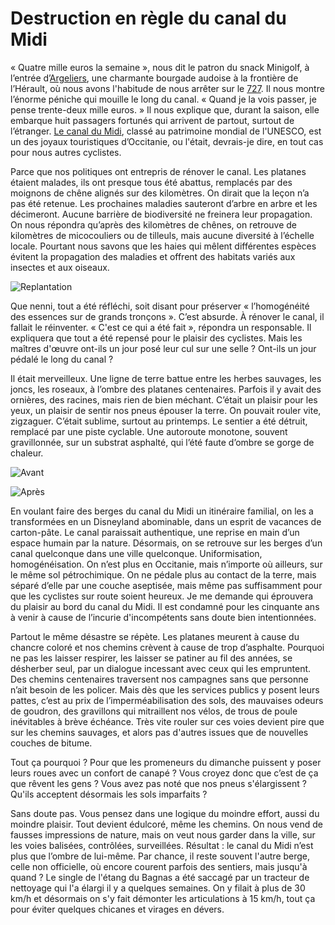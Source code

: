 # Destruction en règle du canal du Midi

« Quatre mille euros la semaine », nous dit le patron du snack Minigolf, à l’entrée d’[Argeliers](https://fr.wikipedia.org/wiki/Argeliers), une charmante bourgade audoise à la frontière de l’Hérault, où nous avons l'habitude de nous arrêter sur le [727](/727tour). Il nous montre l’énorme péniche qui mouille le long du canal. « Quand je la vois passer, je pense trente-deux mille euros. » Il nous explique que, durant la saison, elle embarque huit passagers fortunés qui arrivent de partout, surtout de l’étranger. [Le canal du Midi](https://fr.wikipedia.org/wiki/Canal_du_Midi), classé au patrimoine mondial de l'UNESCO, est un des joyaux touristiques d’Occitanie, ou l'était, devrais-je dire, en tout cas pour nous autres cyclistes.

Parce que nos politiques ont entrepris de rénover le canal. Les platanes étaient malades, ils ont presque tous été abattus, remplacés par des moignons de chêne alignés sur des kilomètres. On dirait que la leçon n’a pas été retenue. Les prochaines maladies sauteront d’arbre en arbre et les décimeront. Aucune barrière de biodiversité ne freinera leur propagation. On nous répondra qu’après des kilomètres de chênes, on retrouve de kilomètres de micocouliers ou de tilleuls, mais aucune diversité à l’échelle locale. Pourtant nous savons que les haies qui mêlent différentes espèces évitent la propagation des maladies et offrent des habitats variés aux insectes et aux oiseaux.

![Replantation](https://tcrouzet.com/images_tc/2023/03/canal1.jpg)

Que nenni, tout a été réfléchi, soit disant pour préserver « l’homogénéité des essences sur de grands tronçons ». C’est absurde. À rénover le canal, il fallait le réinventer. « C'est ce qui a été fait », répondra un responsable. Il expliquera que tout a été repensé pour le plaisir des cyclistes. Mais les maîtres d'œuvre ont-ils un jour posé leur cul sur une selle ? Ont-ils un jour pédalé le long du canal ?

Il était merveilleux. Une ligne de terre battue entre les herbes sauvages, les joncs, les roseaux, à l’ombre des platanes centenaires. Parfois il y avait des ornières, des racines, mais rien de bien méchant. C’était un plaisir pour les yeux, un plaisir de sentir nos pneus épouser la terre. On pouvait rouler vite, zigzaguer. C’était sublime, surtout au printemps. Le sentier a été détruit, remplacé par une piste cyclable. Une autoroute monotone, souvent gravillonnée, sur un substrat asphalté, qui l’été faute d’ombre se gorge de chaleur.

![Avant](https://tcrouzet.com/images_tc/2023/03/IMG_1429.jpeg)

![Après](https://tcrouzet.com/images_tc/2023/03/IMG_1432.jpeg)

En voulant faire des berges du canal du Midi un itinéraire familial, on les a transformées en un Disneyland abominable, dans un esprit de vacances de carton-pâte. Le canal paraissait authentique, une reprise en main d’un espace humain par la nature. Désormais, on se retrouve sur les berges d’un canal quelconque dans une ville quelconque. Uniformisation, homogénéisation. On n’est plus en Occitanie, mais n’importe où ailleurs, sur le même sol pétrochimique. On ne pédale plus au contact de la terre, mais séparé d’elle par une couche aseptisée, mais même pas suffisamment pour que les cyclistes sur route soient heureux. Je me demande qui éprouvera du plaisir au bord du canal du Midi. Il est condamné pour les cinquante ans à venir à cause de l’incurie d'incompétents sans doute bien intentionnées.

Partout le même désastre se répète. Les platanes meurent à cause du chancre coloré et nos chemins crèvent à cause de trop d’asphalte. Pourquoi ne pas les laisser respirer, les laisser se patiner au fil des années, se désherber seul, par un dialogue incessant avec ceux qui les empruntent. Des chemins centenaires traversent nos campagnes sans que personne n’ait besoin de les policer. Mais dès que les services publics y posent leurs pattes, c’est au prix de l’imperméabilisation des sols, des mauvaises odeurs de goudron, des gravillons qui mitraillent nos vélos, de trous de poule inévitables à brève échéance. Très vite rouler sur ces voies devient pire que sur les chemins sauvages, et alors pas d'autres issues que de nouvelles couches de bitume.

Tout ça pourquoi ? Pour que les promeneurs du dimanche puissent y poser leurs roues avec un confort de canapé ? Vous croyez donc que c’est de ça que rêvent les gens ? Vous avez pas noté que nos pneus s'élargissent ? Qu'ils acceptent désormais les sols imparfaits ?

Sans doute pas. Vous pensez dans une logique du moindre effort, aussi du moindre plaisir. Tout devient édulcoré, même les chemins. On nous vend de fausses impressions de nature, mais on veut nous garder dans la ville, sur les voies balisées, contrôlées, surveillées. Résultat : le canal du Midi n’est plus que l’ombre de lui-même. Par chance, il reste souvent l'autre berge, celle non officielle, où encore courent parfois des sentiers, mais jusqu'à quand ? Le single de l'étang du Bagnas a été saccagé par un tracteur de nettoyage qui l'a élargi il y a quelques semaines. On y filait à plus de 30 km/h et désormais on s'y fait démonter les articulations à 15 km/h, tout ça pour éviter quelques chicanes et virages en dévers.